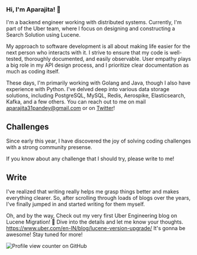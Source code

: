### Hi, I'm Aparajita! 👋

I'm a backend engineer working with distributed systems. Currently, I'm part of the Uber team, where I focus on designing and constructing a Search Solution using Lucene.

My approach to software development is all about making life easier for the next person who interacts with it. I strive to ensure that my code is well-tested, thoroughly documented, and easily observable. User empathy plays a big role in my API design process, and I prioritize clear documentation as much as coding itself.

These days, I'm primarily working with Golang and Java, though I also have experience with Python. I've delved deep into various data storage solutions, including PostgreSQL, MySQL, Redis, Aerospike, Elasticsearch, Kafka, and a few others. You can reach out to me on mail <a href="mailto:contact@aparajita31pandey@gmail.com" target="_blank" rel="noreferrer">aparajita31pandey@gmail.com</a> or on [Twitter](https://twitter.com/Aparajta)! 
 
## Challenges 

Since early this year, I have discovered the joy of solving coding challenges with a strong community presense. 

If you know about any challenge that I should try, please write to me! 

## Write 

 I've realized that writing really helps me grasp things better and makes everything clearer. So, after scrolling through loads of blogs over the years, I've finally jumped in and started writing for them myself.

 Oh, and by the way, Check out my very first Uber Engineering blog on Lucene Migration! 📝 Dive into the details and let me know your thoughts.  https://www.uber.com/en-IN/blog/lucene-version-upgrade/
It's gonna be awesome! Stay tuned for more!


![Profile view counter on GitHub](https://komarev.com/ghpvc/?username=aparajita31pandey)


<!--
**aparajita31pandey/aparajita31pandey** is a ✨ _special_ ✨ repository because its `README.md` (this file) appears on your GitHub profile.

Here are some ideas to get you started:

- 🔭 I’m currently working on ...
- 🌱 I’m currently learning ...
- 👯 I’m looking to collaborate on ...
- 🤔 I’m looking for help with ...
- 💬 Ask me about ...
- 📫 How to reach me: ...
- 😄 Pronouns: ...
- ⚡ Fun fact: ...
-->
